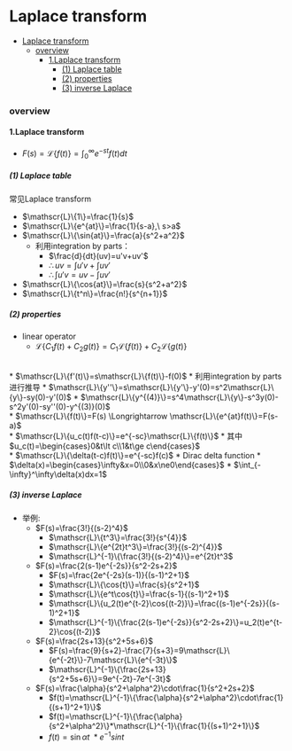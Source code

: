 # Laplace transform


<!-- @import "[TOC]" {cmd="toc" depthFrom=1 depthTo=6 orderedList=false} -->

<!-- code_chunk_output -->

- [Laplace transform](#laplace-transform)
    - [overview](#overview)
      - [1.Laplace transform](#1laplace-transform)
        - [(1) Laplace table](#1-laplace-table)
        - [(2) properties](#2-properties)
        - [(3) inverse Laplace](#3-inverse-laplace)

<!-- /code_chunk_output -->


### overview

#### 1.Laplace transform
* $F(s)=\mathscr{L}\{f(t)\}=\int_0^{\infty}e^{-st}f(t)dt$

##### (1) Laplace table
常见Laplace transform
* $\mathscr{L}\{1\}=\frac{1}{s}$
* $\mathscr{L}\{e^{at}\}=\frac{1}{s-a},\ s>a$
* $\mathscr{L}\{\sin{at}\}=\frac{a}{s^2+a^2}$
    * 利用integration by parts：
        * $\frac{d}{dt}(uv)=u'v+uv'$
        * $\therefore uv=\int u'v+\int uv'$
        * $\therefore \int u'v=uv-\int uv'$
* $\mathscr{L}\{\cos{at}\}=\frac{s}{s^2+a^2}$
* $\mathscr{L}\{t^n\}=\frac{n!}{s^{n+1}}$

##### (2) properties

* linear operator
    * $\mathscr{L}\{C_1f(t)+C_2g(t)\}=C_1\mathscr{L}\{f(t)\}+C_2\mathscr{L}\{g(t)\}$
</br>
* $\mathscr{L}\{f'(t)\}=s\mathscr{L}\{f(t)\}-f(0)$
    * 利用integration by parts进行推导
    * $\mathscr{L}\{y''\}=s\mathscr{L}\{y'\}-y'(0)=s^2\mathscr{L}\{y\}-sy(0)-y'(0)$
    * $\mathscr{L}\{y^{(4)}\}=s^4\mathscr{L}\{y\}-s^3y(0)-s^2y'(0)-sy''(0)-y^{(3)}(0)$
</br>
* $\mathscr{L}\{f(t)\}=F(s) \Longrightarrow \mathscr{L}\{e^{at}f(t)\}=F(s-a)$
</br>
* $\mathscr{L}\{u_c(t)f(t-c)\}=e^{-sc}\mathscr{L}\{f(t)\}$
    * 其中 $u_c(t)=\begin{cases}0&t\lt c\\1&t\ge c\end{cases}$
</br>
* $\mathscr{L}\{\delta(t-c)f(t)\}=e^{-sc}f(c)$
    * Dirac delta function
        * $\delta(x)=\begin{cases}\infty&x=0\\0&x\ne0\end{cases}$
        * $\int_{-\infty}^\infty\delta(x)dx=1$

##### (3) inverse Laplace

* 举例:
    * $F(s)=\frac{3!}{(s-2)^4}$
        * $\mathscr{L}\{t^3\}=\frac{3!}{s^{4}}$
        * $\mathscr{L}\{e^{2t}t^3\}=\frac{3!}{(s-2)^{4}}$
        * $\mathscr{L}^{-1}\{\frac{3!}{(s-2)^4}\}=e^{2t}t^3$
    * $F(s)=\frac{2(s-1)e^{-2s}}{s^2-2s+2}$
        * $F(s)=\frac{2e^{-2s}(s-1)}{(s-1)^2+1}$
        * $\mathscr{L}\{\cos{t}\}=\frac{s}{s^2+1}$
        * $\mathscr{L}\{e^t\cos{t}\}=\frac{s-1}{(s-1)^2+1}$
        * $\mathscr{L}\{u_2(t)e^{t-2}\cos{(t-2)}\}=\frac{(s-1)e^{-2s}}{(s-1)^2+1}$
        * $\mathscr{L}^{-1}\{\frac{2(s-1)e^{-2s}}{s^2-2s+2}\}=u_2(t)e^{t-2}\cos{(t-2)}$
    * $F(s)=\frac{2s+13}{s^2+5s+6}$
        * $F(s)=\frac{9}{s+2}-\frac{7}{s+3}=9\mathscr{L}\{e^{-2t}\}-7\mathscr{L}\{e^{-3t}\}$
        * $\mathscr{L}^{-1}\{\frac{2s+13}{s^2+5s+6}\}=9e^{-2t}-7e^{-3t}$
    * $F(s)=\frac{\alpha}{s^2+\alpha^2}\cdot\frac{1}{s^2+2s+2}$
        * $f(t)=\mathscr{L}^{-1}\{\frac{\alpha}{s^2+\alpha^2}\cdot\frac{1}{(s+1)^2+1}\}$
        * $f(t)=\mathscr{L}^{-1}\{\frac{\alpha}{s^2+\alpha^2}\}*\mathscr{L}^{-1}\{\frac{1}{(s+1)^2+1}\}$
        * $f(t)=\sin\alpha t\ * e^{-1}sint$